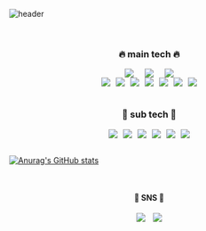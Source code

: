 ![header](https://capsule-render.vercel.app/api?type=cylinder&color=auto&height=200&section=header&text=ReYang's%20GitHub&fontSize=60&animation=blink)

<br>

<h3 style="text-align:center">🔥 main tech 🔥</h3>
<div class=container style="display:flex; justify-content : center; gap:20px;">
<img src="https://img.shields.io/badge/HTML-E34F26?style=for-the-badge&logo=html5&logoColor=black"><img src="https://img.shields.io/badge/CSS-1572B6?style=for-the-badge&logo=css3&logoColor=black"><img src="https://img.shields.io/badge/JAVASCRIPT-F7DF1E?style=for-the-badge&logo=javascript&logoColor=black">
</div>
<div class=container style="display:flex; justify-content : center; gap:10px;">
<img src="https://img.shields.io/badge/npm-CB3837?style=for-the-badge&logo=npm&logoColor=black"><img src="https://img.shields.io/badge/Node.js-339933?style=for-the-badge&logo=node.js&logoColor=black"><img src="https://img.shields.io/badge/React-61DAFB?style=for-the-badge&logo=react&logoColor=black"><img src="https://img.shields.io/badge/prettier-F7B93E?style=for-the-badge&logo=prettier&logoColor=black"><img src="https://img.shields.io/badge/eslint-4B32C3?style=for-the-badge&logo=eslint&logoColor=black"><img src="https://img.shields.io/badge/sass-CC6699?style=for-the-badge&logo=sass&logoColor=black"><img src="https://img.shields.io/badge/snowpack-2E5E82?style=for-the-badge&logo=snowpack&logoColor=black">
</div>

<br>

<h3 style="text-align:center;">🔅 sub tech 🔅</h3>
<div class=container style="display:flex; justify-content : center; gap:10px;">
<img src="https://img.shields.io/badge/C-A8B9CC?style=for-the-badge&logo=c&logoColor=black">
<img src="https://img.shields.io/badge/JAVA-색코드?style=for-the-badge&logo=java&logoColor=black">
<img src="https://img.shields.io/badge/PYTHON-3776AB?style=for-the-badge&logo=python&logoColor=black">
<img src="https://img.shields.io/badge/opencv-5C3EE8?style=for-the-badge&logo=opencv&logoColor=black">
<img src="https://img.shields.io/badge/R-276DC3?style=for-the-badge&logo=R&logoColor=black">
<img src="https://img.shields.io/badge/LINUX-FCC624?style=for-the-badge&logo=linux&logoColor=black">
</div>

<br>

[![Anurag's GitHub stats](https://github-readme-stats.vercel.app/api?username=didfodms&show_icons=true&theme=auto&line_height=30)](https://github.com/anuraghazra/github-readme-stats)

<br>

<h4 style="text-align:center;">💬 SNS 💬</h4>
<div class="container" style="display: flex; justify-content : center;">
   <a href="https://www.instagram.com/rae___eun/" target="_blank"><img src="https://img.shields.io/badge/instagram-E4405F?style=flat-square&logo=instagram&logoColor=white"/></a>
  &emsp;<a href="https://velog.io/@reyang" target="_blank"><img src="https://img.shields.io/badge/velog-20C997?style=flat-square&logo=velog&logoColor=white"/></a>
  </div>
